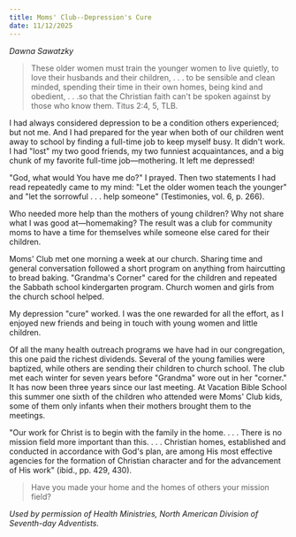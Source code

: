 ```yaml
---
title: Moms' Club--Depression's Cure
date: 11/12/2025
---
```


_Dawna Sawatzky_

> <p></p>
> These older women must train the younger women to live quietly, to love their husbands and their children, . . . to be sensible and clean minded, spending their time in their own homes, being kind and obedient, . . .so that the Christian faith can't be spoken against by those who know them. Titus 2:4, 5, TLB.

I had always considered depression to be a condition others experienced; but not me. And I had prepared for the year when both of our children went away to school by finding a full-time job to keep myself busy. It didn't work. I had "lost" my two good friends, my two funniest acquaintances, and a big chunk of my favorite full-time job—mothering. It left me depressed!

"God, what would You have me do?" I prayed. Then two statements I had read repeatedly came to my mind: "Let the older women teach the younger" and "let the sorrowful . . . help someone" (Testimonies, vol. 6, p. 266).

Who needed more help than the mothers of young children? Why not share what I was good at—homemaking? The result was a club for community moms to have a time for themselves while someone else cared for their children.

Moms' Club met one morning a week at our church. Sharing time and general conversation followed a short program on anything from haircutting to bread baking. "Grandma's Corner" cared for the children and repeated the Sabbath school kindergarten program. Church women and girls from the church school helped.

My depression "cure" worked. I was the one rewarded for all the effort, as I enjoyed new friends and being in touch with young women and little children.

Of all the many health outreach programs we have had in our congregation, this one paid the richest dividends. Several of the young families were baptized, while others are sending their children to church school. The club met each winter for seven years before "Grandma" wore out in her "corner." It has now been three years since our last meeting. At Vacation Bible School this summer one sixth of the children who attended were Moms' Club kids, some of them only infants when their mothers brought them to the meetings.

"Our work for Christ is to begin with the family in the home. . . . There is no mission field more important than this. . . . Christian homes, established and conducted in accordance with God's plan, are among His most effective agencies for the formation of Christian character and for the advancement of His work" (ibid., pp. 429, 430).

> <callout></callout>
> Have you made your home and the homes of others your mission field?

_Used by permission of Health Ministries, North American Division of Seventh-day Adventists._